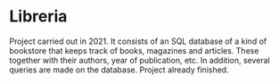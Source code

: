 # Libreria
Project carried out in 2021. It consists of an SQL database of a kind of bookstore that keeps track of books, magazines and articles. These together with their authors, year of publication, etc. In addition, several queries are made on the database. Project already finished.
